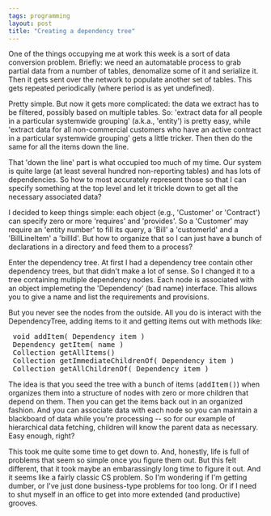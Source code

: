 ```yaml
---
tags: programming
layout: post
title: "Creating a dependency tree"
---
```




One of the things occupying me at work this week is a sort of data conversion problem. Briefly: we need an automatable process to grab partial data from a number of tables, denomalize some of it and serialize it.  Then it gets sent over the network to populate another set of tables. This gets repeated periodically (where period is as yet undefined).

<p>Pretty simple. But now it gets more complicated: the data we extract has to be filtered, possibly based on multiple tables. So: 'extract data for all people in a particular systemwide grouping' (a.k.a., 'entity') is pretty easy, while 'extract data for all non-commercial customers who have an active contract in a particular systemwide grouping' gets a little tricker. Then then do the same for all the items down the line.</p>

<p>That 'down the line' part is what occupied too much of my time. Our system is quite large (at least several hundred non-reporting tables) and has lots of dependencies. So how to most accurately represent those so that I can specify something at the top level and let it trickle down to get all the necessary associated data?</p>

<p>I decided to keep things simple: each object (e.g., 'Customer' or 'Contract') can specify zero or more 'requires' and 'provides'. So a 'Customer' may require an 'entity number' to fill its query, a 'Bill' a 'customerId' and a 'BillLineItem' a 'billId'. But how to organize that so I can just have a bunch of declarations in a directory and feed them to a process?</p>

<p>Enter the dependency tree. At first I had a dependency tree contain other dependency trees, but that didn't make a lot of sense. So I changed it to a tree containing multiple dependency nodes. Each node is associated with an object implemeting the 'Dependency' (bad name) interface. This allows you to give a name and list the requirements and provisions.</p>

<p>But you never see the nodes from the outside. All you do is interact with the DependencyTree, adding items to it and getting items out with methods like:
<pre class="sourceCode">
 void addItem( Dependency item )
 Dependency getItem( name )
 Collection getAllItems()
 Collection getImmediateChildrenOf( Dependency item )
 Collection getAllChildrenOf( Dependency item )
</pre>
<p>The idea is that you seed the tree with a bunch of items (<tt>addItem()</tt>) when organizes them into a structure of nodes with zero or more children that depend on them. Then you can get the items back out in an organized fashion. And you can associate data with each node so you can maintain a blackboard of data while you're processing -- so for our example of hierarchical data fetching, children will know the parent data as necessary. Easy enough, right?</p>

<p>This took me quite some time to get down to. And, honestly, life is full of problems that seem so simple once you figure them out. But this felt different, that it took maybe an embarassingly long time to figure it out. And it seems like a fairly classic CS problem. So I'm wondering if I'm getting dumber, or I've just done business-type problems for too long. Or if I need to shut myself in an office to get into more extended (and productive) grooves.</p>


